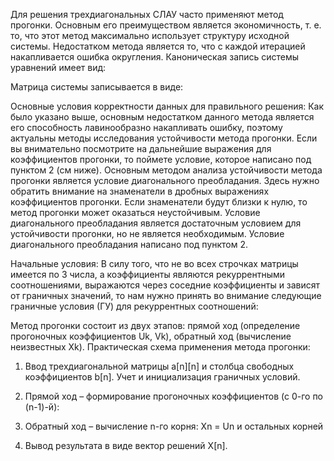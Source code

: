 Для решения трехдиагональных СЛАУ часто применяют метод прогонки. Основным его преимуществом является экономичность, т. е. то, что этот метод максимально использует структуру исходной системы. Недостатком метода является то, что с каждой итерацией накапливается ошибка округления.
Каноническая запись системы уравнений имеет вид:

Матрица системы записывается в виде:

Основные условия корректности данных для правильного решения:
Как было указано выше, основным недостатком данного метода является его способность лавинообразно накапливать ошибку, поэтому актуальны методы исследования устойчивости метода прогонки. Если вы внимательно посмотрите на дальнейшие выражения для коэффициентов прогонки, то поймете условие, которое написано под пунктом 2 (см ниже). Основным методом анализа устойчивости метода прогонки является условие диагонального преобладания. Здесь нужно обратить внимание на знаменатели в дробных выражениях коэффициентов прогонки. Если знаменатели будут близки к нулю, то метод прогонки может оказаться неустойчивым. Условие диагонального преобладания является достаточным условием для устойчивости прогонки, но не является необходимым. Условие диагонального преобладания написано под пунктом 2.

Начальные условия:
В силу того, что не во всех строчках матрицы имеется по 3 числа, а коэффициенты являются рекуррентными соотношениями, выражаются через соседние коэффициенты и зависят от граничных значений, то нам нужно принять во внимание следующие граничные условия (ГУ) для рекуррентных соотношений:

Метод прогонки состоит из двух этапов: прямой ход (определение прогоночных коэффициентов Uk, Vk), обратный ход (вычисление неизвестных Xk).
Практическая схема применения метода прогонки:
1. Ввод трехдиагональной матрицы a[n][n] и столбца свободных коэффициентов b[n]. Учет и инициализация граничных условий.
2. Прямой ход – формирование прогоночных коэффициентов
(с 0-го по (n-1)-й):

3. Обратный ход – вычисление n-го корня: Xn = Un и остальных корней

4. Вывод результата в виде вектор решений X[n].
